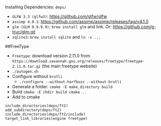 Installing Dependencies: 
`deps/`

 - `GLFW 3.3 (glfw3)`: https://github.com/glfw/glfw
 - `assimp 4.0.1`: https://github.com/assimp/assimp/releases/tag/v4.1.0
 - `glm (GLM 0.9.9.9)`:  `brew install glm` and link. Or: https://github.com/g-truc/glm.git
 - `sqlite3`: `brew install sqlite` and `ln -s ...`

##FreeType 
 - `Freetype`: download version 2.11.0 from `https://download.savannah.gnu.org/releases/freetype/freetype-2.11.0.tar.gz` (the main freetype website)
 - `./autogen.sh`
 - Configure without `brotli`
    - `./configure --without-harfbuzz --without-brotli`
 - Generate a folder: `cmake -E make_directory build`
 - Build `cmake -E chdir build cmake ..`
 - Add to cmake
```
include_directories(deps/ft2)
add_subdirectory(deps/ft2)
include_directories(deps/ft2/include)
target_link_libraries(engine freetype)
```